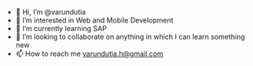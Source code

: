 - 👋 Hi, I’m @varundutia
- 👀 I’m interested in Web and Mobile Development
- 🌱 I’m currently learning SAP
- 💞️ I’m looking to collaborate on anything in which I can learn something new
- 📫 How to reach me varundutia.h@gmail.com

<!---
varundutia/varundutia is a ✨ special ✨ repository because its `README.md` (this file) appears on your GitHub profile.
You can click the Preview link to take a look at your changes.
--->
